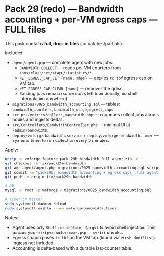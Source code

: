 # Pack 29 (redo) — Bandwidth accounting + per‑VM egress caps — FULL files

This pack contains **full, drop‑in files** (no patches/partials).

Included:
- `agent/agent.php` — complete agent with new jobs:
  - `BANDWIDTH_COLLECT` — reads per‑VM counters from `/sys/class/net/<tap>/statistics/*`.
  - `NET_EGRESS_CAP_SET {name, mbps}` — applies `tc tbf` egress cap on VM tap.
  - `NET_EGRESS_CAP_CLEAR {name}` — removes the qdisc.
  - Existing jobs remain (some stubs left intentionally; no shell interpolation anywhere).
- `migrations/0025_bandwidth_accounting.sql` — tables: `bandwidth_counters`, `bandwidth_usage`, `egress_caps`.
- `scripts/metrics/collect_bandwidth.php` — enqueues collect jobs across nodes and ingests deltas.
- `src/Controllers/BandwidthController.php` — minimal UI at `/admin/bandwidth`.
- `deploy/vmforge-bandwidth.service` + `deploy/vmforge-bandwidth.timer` — systemd timer to run collection every 5 minutes.

Apply:
```bash
unzip -o vmforge_feature_pack_29b_bandwidth_full_agent.zip -d .
git checkout -b fix/pack29b-bandwidth
git add agent/agent.php migrations/0025_bandwidth_accounting.sql scripts/metrics/collect_bandwidth.php         src/Controllers/BandwidthController.php deploy/vmforge-bandwidth.service deploy/vmforge-bandwidth.timer docs/PACK29.md
git commit -m "pack29b: bandwidth accounting + egress caps (full agent replacement)"
git push -u origin fix/pack29b-bandwidth

# DB
mysql -u root -p vmforge < migrations/0025_bandwidth_accounting.sql

# Timer on master
sudo systemctl daemon-reload
sudo systemctl enable --now vmforge-bandwidth.timer
```

Notes:
- Agent uses only `Shell::runf($bin, $argv)` to avoid shell injection. This passes your `scripts/audit/scan.php --strict` checks.
- Egress shaping uses `tc tbf` on the VM tap (found via `virsh domiflist`). Ingress not included.
- Accounting is delta‑based with a durable last‑counter table.
